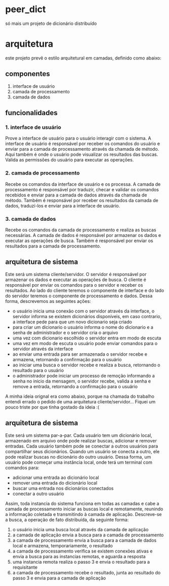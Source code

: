  # peer_dict
só mais um projeto de dicionário distribuído

# arquitetura
este projeto prevê o estilo arquitetural em camadas, definido como abaixo:
## componentes
1. interface de usuário
2. camada de processamento
3. camada de dados
## funcionalidades
### 1. interface de usuário
Prove a interface de usuário para o usuário interagir com o sistema. A interface de usuário é responsável por receber os comandos do usuário e enviar para a camada de processamento através da chamada de método.
Aqui também é onde o usuário pode visualizar os resultados das buscas. Valida as permissões do usuário para executar as operações.
### 2. camada de processamento
Recebe os comandos da interface de usuário e os processa. A camada de processamento é responsável por traduzir, checar e validar os comandos recebidos e enviar para a camada de dados através da chamada de método. Também é responsável por receber os resultados da camada de dados, traduzí-los e enviar para a interface de usuário.
### 3. camada de dados
Recebe os comandos da camada de processamento e realiza as buscas necessárias. A camada de dados é responsável por armazenar os dados e executar as operações de busca. Também é responsável por enviar os resultados para a camada de processamento.
## arquitetura de sistema
Este será um sistema cliente/servidor. O servidor é responsável por armazenar os dados e executar as operações de busca. O cliente é responsável por enviar os comandos para o servidor e receber os resultados. Ao lado do cliente teremos o componente de interface e do lado do servidor teremos o componente de processamento e dados. Dessa forma, descrevemos as seguintes ações:
- o usuário inicia uma conexão com o servidor através da interface, o servidor informa se existem dicionários disponíveis, em caso contrario, a interface pede para que um novo dicionario seja criado
- para criar um dicionario o usuário informa o nome do dicionario e a senha de administrador e o servidor cria o arquivo
- uma vez com dicionario escolhido o servidor entra em modo de escuta
- uma vez em modo de escuta o usuário pode enviar comandos para o servidor através da interface
- ao enviar uma entrada para ser armazenada o servidor recebe e armazena, retornando a confirmação para o usuário
- ao iniciar uma busca o servidor recebe e realiza a busca, retornando o resultado para o usuário
- o administrador pode iniciar um processo de remoção informando a senha no inicio da mensagem, o servidor recebe, valida a senha e remove a entrada, retornando a confirmação para o usuário


A minha ideia orignal era como abaixo, porque na chamada do trabalho entendi errado o pedido de uma arquitetura cliente/servidor...
Fiquei um pouco triste por que tinha gostado da ideia :(
## arquitetura de sistema
Este será um sistema par-a-par. Cada usuário tem um dicionário local, armazenado em arquivo onde pode realizar buscas, adicionar e remover entradas. Cada usuário também pode se conectar a outros usuários para compartilhar seus dicionários. Quando um usuário se conecta a outro, ele pode realizar buscas no dicionário do outro usuário. 
Dessa forma, um usuário pode começar uma instância local, onde terá um terminal com comandos para:
- adicionar uma entrada ao dicionário local
- remover uma entrada do dicionário local
- buscar uma entrada nos dicionários conectados
- conectar a outro usuário 

Assim, toda instancia do sistema funciona em todas as camadas e cabe a camada de processamento iniciar as buscas local e remotamente, reunindo a informação coletada e transmitindo à camada de aplicação. Descreve-se a busca, a operação de fato distribuída, da seguinte forma:
1. o usuário inicia uma busca local através da camada de aplicação
2. a camada de aplicação envia a busca para a camada de processamento
3. a camada de processamento envia a busca para a camada de dados local e armazena, temporariamente, o resultado
4. a camada de processamento verifica se existem conexões ativas e envia a busca para as instancias remotas, e aguarda a resposta
5. uma instancia remota realiza o passo 3 e envia o resultado para a requisitante
6. a camada de processamento recebe o resultado, junta ao resultado do passo 3 e envia para a camada de aplicação
 




